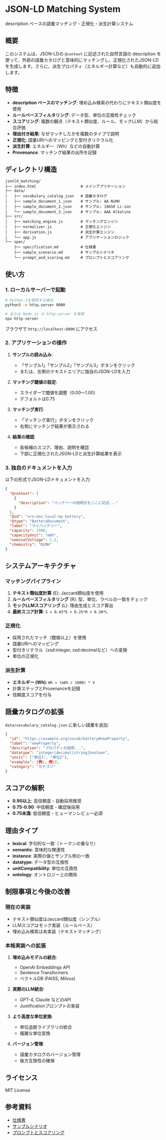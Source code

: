 # JSON-LD Matching System

description ベースの語彙マッチング・正規化・派生計算システム

## 概要

このシステムは、JSON-LDの `@context` に記述された自然言語の description を使って、外部の語彙カタログと意味的にマッチングし、正規化されたJSON-LDを生成します。さらに、派生プロパティ（エネルギー計算など）も自動的に追加します。

## 特徴

- **description ベースのマッチング**: 埋め込み検索の代わりにテキスト類似度を使用
- **ルールベースフィルタリング**: データ型、単位の互換性チェック
- **スコアリング**: 複数の観点（テキスト類似度、ルール、モックLLM）から総合評価
- **理由付き結果**: なぜマッチしたかを複数のタイプで説明
- **正規化**: 語彙URIへのマッピングと型付きリテラル化
- **派生計算**: エネルギー（Wh）などの自動計算
- **Provenance**: マッチング結果の出所を記録

## ディレクトリ構造

```
jsonld_matching/
├── index.html                    # メインアプリケーション
├── data/
│   ├── vocabulary_catalog.json   # 語彙カタログ
│   ├── sample_document_1.json    # サンプル: AA NiMH
│   ├── sample_document_2.json    # サンプル: 18650 Li-ion
│   └── sample_document_3.json    # サンプル: AAA Alkaline
├── src/
│   ├── matching_engine.js        # マッチングエンジン
│   ├── normalizer.js             # 正規化エンジン
│   ├── derivation.js             # 派生計算エンジン
│   └── app.js                    # アプリケーションロジック
└── spec/
    ├── specification.md          # 仕様書
    ├── sample_scenario.md        # サンプルシナリオ
    └── prompt_and_scoring.md     # プロンプトとスコアリング

```

## 使い方

### 1. ローカルサーバーで起動

```bash
# Python 3を使用する場合
python3 -m http.server 8000

# または Node.js の http-server を使用
npx http-server
```

ブラウザで `http://localhost:8000` にアクセス

### 2. アプリケーションの操作

1. **サンプルの読み込み**:
   - 「サンプル1」「サンプル2」「サンプル3」ボタンをクリック
   - または、左側のテキストエリアに独自のJSON-LDを入力

2. **マッチング閾値の設定**:
   - スライダーで閾値を調整（0.00〜1.00）
   - デフォルトは0.75

3. **マッチング実行**:
   - 「マッチング実行」ボタンをクリック
   - 右側にマッチング結果が表示される

4. **結果の確認**:
   - 各候補のスコア、理由、説明を確認
   - 下部に正規化されたJSON-LDと派生計算結果を表示

### 3. 独自のドキュメントを入力

以下の形式でJSON-LDドキュメントを入力:

```json
{
  "@context": [
    {
      "description": "バッテリーの説明文をここに記述..."
    }
  ],
  "@id": "urn:doc:local:my-battery",
  "@type": "BatteryDocument",
  "label": "マイバッテリー",
  "capacity": 2500,
  "capacityUnit": "mAh",
  "nominalVoltage": 1.2,
  "chemistry": "NiMH"
}
```

## システムアーキテクチャ

### マッチングパイプライン

1. **テキスト類似度計算** (E): Jaccard類似度を使用
2. **ルールベースフィルタリング** (R): 型、単位、ラベルの一致をチェック
3. **モックLLMスコアリング** (L): 理由生成とスコア算出
4. **最終スコア計算**: `S = 0.45*E + 0.25*R + 0.30*L`

### 正規化

- 採用されたマッチ（閾値以上）を使用
- 語彙URIへのマッピング
- 型付きリテラル（xsd:integer, xsd:decimalなど）への変換
- 単位の正規化

### 派生計算

- **エネルギー (Wh)**: `Wh = (mAh / 1000) * V`
- 計算ステップとProvenanceを記録
- 信頼度スコアを付与

## 語彙カタログの拡張

`data/vocabulary_catalog.json` に新しい語彙を追加:

```json
{
  "id": "https://example.org/vocab/battery#newProperty",
  "label": "newProperty",
  "description": "プロパティの説明...",
  "datatype": "integer|decimal|string|boolean",
  "units": ["単位1", "単位2"],
  "examples": [例1, 例2],
  "category": "カテゴリ"
}
```

## スコアの解釈

- **0.90以上**: 高信頼度 - 自動採用推奨
- **0.75-0.90**: 中信頼度 - 確認後採用
- **0.75未満**: 低信頼度 - ヒューマンレビュー必須

## 理由タイプ

- **lexical**: 字句的な一致（トークンの重なり）
- **semantic**: 意味的な関連性
- **instance**: 実際の値とサンプル例の一致
- **datatype**: データ型の互換性
- **unitCompatibility**: 単位の互換性
- **ontology**: オントロジー上の関係

## 制限事項と今後の改善

### 現在の実装

- テキスト類似度はJaccard類似度（シンプル）
- LLMスコアはモック実装（ルールベース）
- 埋め込み検索は未実装（テキストマッチング）

### 本格実装への拡張

1. **埋め込みモデルの統合**:
   - OpenAI Embeddings API
   - Sentence Transformers
   - ベクトルDB (FAISS, Milvus)

2. **実際のLLM統合**:
   - GPT-4, Claude などのAPI
   - Justificationプロンプトの実装

3. **より高度な単位変換**:
   - 単位追跡ライブラリの統合
   - 複雑な単位変換

4. **バージョン管理**:
   - 語彙カタログのバージョン管理
   - 後方互換性の確保

## ライセンス

MIT License

## 参考資料

- [仕様書](spec/specification.md)
- [サンプルシナリオ](spec/sample_scenario.md)
- [プロンプトとスコアリング](spec/prompt_and_scoring.md)
